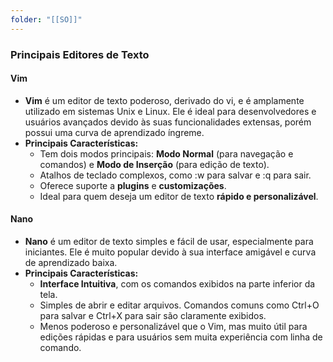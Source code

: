 ```yaml
---
folder: "[[SO]]"
---
```

### Principais Editores de Texto

#### Vim

- **Vim** é um editor de texto poderoso, derivado do vi, e é amplamente utilizado em sistemas Unix e Linux. Ele é ideal para desenvolvedores e usuários avançados devido às suas funcionalidades extensas, porém possui uma curva de aprendizado íngreme.
- **Principais Características:**
  - Tem dois modos principais: **Modo Normal** (para navegação e comandos) e **Modo de Inserção** (para edição de texto).
  - Atalhos de teclado complexos, como :w para salvar e :q para sair.
  - Oferece suporte a **plugins** e **customizações**.
  - Ideal para quem deseja um editor de texto **rápido e personalizável**.


#### Nano

- **Nano** é um editor de texto simples e fácil de usar, especialmente para iniciantes. Ele é muito popular devido à sua interface amigável e curva de aprendizado baixa.
- **Principais Características:**
  - **Interface Intuitiva**, com os comandos exibidos na parte inferior da tela.
  - Simples de abrir e editar arquivos. Comandos comuns como Ctrl+O para salvar e Ctrl+X para sair são claramente exibidos.
  - Menos poderoso e personalizável que o Vim, mas muito útil para edições rápidas e para usuários sem muita experiência com linha de comando.



